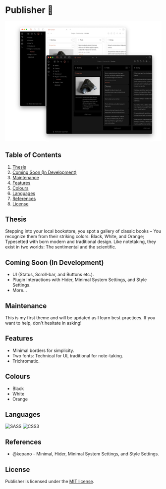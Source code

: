 # Publisher 🐧

![photo](src/photo.jpg)

## Table of Contents
1. [Thesis](#Thesis)
2. [Coming Soon (In Development)](#Coming-Soon-In-Development)
3. [Maintenance](#Maintenance)
4. [Features](#Features)
5. [Colours](#Colours)
6. [Languages](#Languages)
7. [References](#References)
8. [License](#License)


## Thesis
Stepping into your local bookstore, you spot a gallery of classic books – You recognize them from their striking colors: Black, White, and Orange; Typesetted with born modern and traditional design. Like notetaking, they exist in two worlds: The sentimental and the scientific.

## Coming Soon (In Development)
* UI (Status, Scroll-bar, and Buttons etc.).
* Plugin Interactions with Hider, Minimal System Settings, and Style Settings.
* More...

## Maintenance

This is my first theme and will be updated as I learn best-practices. If you want to help, don't hesitate in asking!  

## Features

* Minimal borders for simplicity.
* Two fonts: Technical for UI, traditional for note-taking.
* Trichromatic.

## Colours

* Black
* White
* Orange


## Languages
![SASS](https://img.shields.io/badge/SASS-hotpink.svg?style=for-the-badge&logo=SASS&logoColor=white)
![CSS3](https://img.shields.io/badge/css3-%231572B6.svg?style=for-the-badge&logo=css3&logoColor=white)

## References

* @kepano - Minimal, Hider, Minimal System Settings, and Style Settings.

## License

Publisher is licensed under the [MIT license](https://github.com/aidanastridge/Publisher/blob/master/LICENSE).

